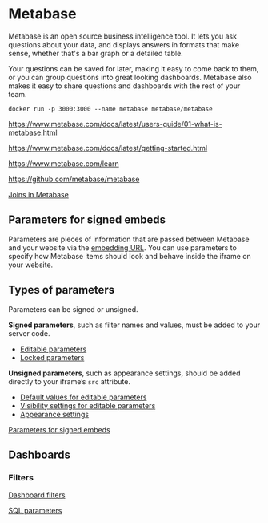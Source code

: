 # Metabase

Metabase is an open source business intelligence tool. It lets you ask questions about your data, and displays answers in formats that make sense, whether that's a bar graph or a detailed table.

Your questions can be saved for later, making it easy to come back to them, or you can group questions into great looking dashboards. Metabase also makes it easy to share questions and dashboards with the rest of your team.

`docker run -p 3000:3000 --name metabase metabase/metabase`

<https://www.metabase.com/docs/latest/users-guide/01-what-is-metabase.html>

<https://www.metabase.com/docs/latest/getting-started.html>

<https://www.metabase.com/learn>

<https://github.com/metabase/metabase>

[Joins in Metabase](https://www.metabase.com/learn/questions/joins-in-metabase)

## Parameters for signed embeds

Parameters are pieces of information that are passed between Metabase and your website via the [embedding URL](https://www.metabase.com/docs/latest/embedding/signed-embedding#adding-the-embedding-url-to-your-website). You can use parameters to specify how Metabase items should look and behave inside the iframe on your website.

## Types of parameters

Parameters can be signed or unsigned.

**Signed parameters**, such as filter names and values, must be added to your server code.

- [Editable parameters](https://www.metabase.com/docs/latest/embedding/signed-embedding-parameters#adding-a-filter-widget-to-a-signed-embed)
- [Locked parameters](https://www.metabase.com/docs/latest/embedding/signed-embedding-parameters#restricting-data-in-a-signed-embed)

**Unsigned parameters**, such as appearance settings, should be added directly to your iframe’s `src` attribute.

- [Default values for editable parameters](https://www.metabase.com/docs/latest/embedding/signed-embedding-parameters#populating-an-embedded-filter-widget-with-a-default-value)
- [Visibility settings for editable parameters](https://www.metabase.com/docs/latest/embedding/signed-embedding-parameters#hiding-filter-widgets-from-a-signed-embed)
- [Appearance settings](https://www.metabase.com/docs/latest/embedding/signed-embedding-parameters#customizing-the-appearance-of-a-signed-embed)

[Parameters for signed embeds](https://www.metabase.com/docs/latest/embedding/signed-embedding-parameters)

## Dashboards

### Filters

[Dashboard filters](https://www.metabase.com/docs/latest/dashboards/filters)

[SQL parameters](https://www.metabase.com/docs/latest/questions/native-editor/sql-parameters)
